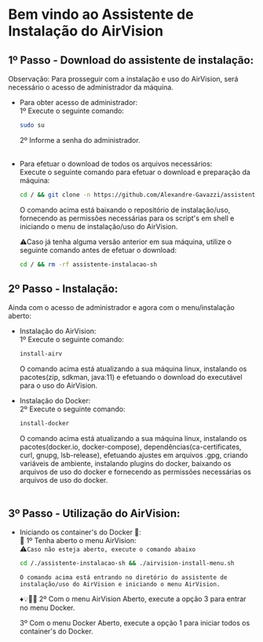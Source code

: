 # Bem vindo ao Assistente de Instalação do AirVision

## 1º Passo - Download do assistente de instalação:

Observação: Para prosseguir com a instalação e uso do AirVision, será necessário o acesso de administrador da máquina.

- Para obter acesso de administrador: <br>
  1º Execute o seguinte comando:

  ```sh
  sudo su
  ```

  2º Informe a senha do administrador. <br> <br>

- Para efetuar o download de todos os arquivos necessários: <br>
  Execute o seguinte comando para efetuar o download e preparação da máquina:

  ```sh
  cd / && git clone -n https://github.com/Alexandre-Gavazzi/assistente-instalacao-sh.git && cd /./assistente-instalacao-sh && git checkout main airvision-install-menu.sh && git checkout main includes && chmod +x airvision-install-menu.sh && chmod +x includes/* && cd /./assistente-instalacao-sh && ./airvision-install-menu.sh
  ```

  O comando acima está baixando o repositório de instalação/uso, fornecendo as permissões necessárias para os script's em shell e iniciando o menu de instalação/uso do AirVision. <br>

  ⚠Caso já tenha alguma versão anterior em sua máquina, utilize o seguinte comando antes de efetuar o download:

  ```sh
  cd / && rm -rf assistente-instalacao-sh
  ```

## 2º Passo - Instalação:

Ainda com o acesso de administrador e agora com o menu/instalação aberto: <br>

- Instalação do AirVision: <br>
  1º Execute o seguinte comando:

  ```sh
  install-airv
  ```

  O comando acima está atualizando a sua máquina linux, instalando os pacotes(zip, sdkman, java:11) e efetuando o download do executável para o uso do AirVision.

- Instalação do Docker: <br>
  2º Execute o seguinte comando:

  ```sh
  install-docker
  ```

  O comando acima está atualizando a sua máquina linux, instalando os pacotes(docker.io, docker-compose), dependências(ca-certificates, curl, gnupg, lsb-release), efetuando ajustes em arquivos .gpg, criando variáveis de ambiente, instalando plugins do docker, baixando os arquivos de uso do docker e fornecendo as permissões necessárias os arquivos de uso do docker. <br> <br>

## 3º Passo - Utilização do AirVision:

- Iniciando os container's do Docker 🐳: <br>
  🚩 1️º Tenha aberto o menu AirVision: <br>
  ⚠`Caso não esteja aberto, execute o comando abaixo`

  ```sh
  cd /./assistente-instalacao-sh && ./airvision-install-menu.sh
  ```

  `O comando acima está entrando no diretório do assistente de instalação/uso do AirVision e iniciando o menu AirVision.` <br>

  ♦💡📌📍 2º Com o menu AirVision Aberto, execute a opção 3 para entrar no menu Docker. <br>

  3º Com o menu Docker Aberto, execute a opção 1 para iniciar todos os container's do Docker. <br>